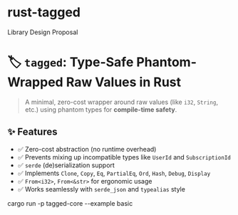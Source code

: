 # rust-tagged

Library Design Proposal

# 🏷️ `tagged`: Type-Safe Phantom-Wrapped Raw Values in Rust

> A minimal, zero-cost wrapper around raw values (like `i32`, `String`, etc.) using phantom types for **compile-time safety**.

## ✨ Features

- ✅ Zero-cost abstraction (no runtime overhead)
- ✅ Prevents mixing up incompatible types like `UserId` and `SubscriptionId`
- ✅ `serde` (de)serialization support
- ✅ Implements `Clone`, `Copy`, `Eq`, `PartialEq`, `Ord`, `Hash`, `Debug`, `Display`
- ✅ `From<i32>`, `From<&str>` for ergonomic usage
- ✅ Works seamlessly with `serde_json` and `typealias` style


cargo run -p tagged-core --example basic
